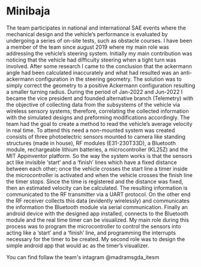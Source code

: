 # Minibaja
The team participates in national and international SAE events where the mechanical design and the vehicle’s performance is evaluated by undergoing a series of on-site tests, such as obstacle courses. I have been a member of the team since august 2019 where my main role was addressing the vehicle’s steering system. Initially my main contribution was noticing that the vehicle had difficulty steering when a tight turn was involved. After some research I came to the conclusion that the ackermann angle had been calculated inaccurately and what had resulted was an anti-ackermann configuration in the steering geometry. The solution was to simply correct the geometry to a positive Ackermann configuration resulting a smaller turning radius. 
During the period of  Jan-2022 and Jun-2022 I became the vice president and founded alternative branch (Telemetry) with the objective of collecting data from the subsystems of the vehicle via wireless sensory systems; therefore, correlating the collected information with the simulated designs and preforming modifications accordingly. 
The team had the goal to create a method to read the vehicle’s average velocity in real time. To attend this need a non-mounted system was created consists of three photoelectric sensors mounted to camera like standing structures (made in house), RF modules (E31-230T33D), a Bluetooth module, rechargeable lithium batteries, a microcontroller (KL25Z) and the MIT Appinventor platform. So the way the system works is that the sensors act like invisible ‘start’ and a ‘finish’ lines which have a fixed distance between each other; once the vehicle crosses the start line a timer inside the microcontroller is activated and when the vehicle crosses the finish line the timer stops. Since the time is registered and the distance was fixed, then an estimated velocity can be calculated. The resulting information is communicated to the RF transmitter via a UART protocol. On the other end the RF receiver collects this data (evidently wirelessly) and communicates the information the Bluetooth module via serial communication. Finally an android device with the designed app installed, connects to the Bluetooth module and the real time timer can be visualized. 
My main role during this process was to program the microcontroller to control the sensors into acting like a ‘start’ and a ‘finish’ line, and programming the interrupts necessary for the timer to be created. My second role was to design the simple android app that would ac as the timer’s visualizer.

You can find follaw the team's intagram @madramsgda_itesm
